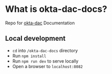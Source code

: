 # What is okta-dac-docs?
Repo for [okta-dac](https://github.com/oktadeveloper/okta-dac) Documentation

## Local development
* `cd` into `/okta-dac-docs` directory
* Run `npm install`
* Run `npm run dev` to serve locally
* Open a browser to `localhost:8082` 
